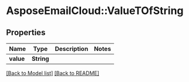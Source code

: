 # AsposeEmailCloud::ValueTOfString

## Properties
Name | Type | Description | Notes
---- | ---- | ----------- | -----
**value** |**String** |  | 


[[Back to Model list]](Models.md) [[Back to README]](README.md)
